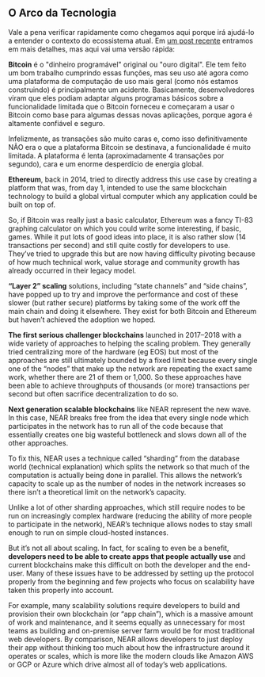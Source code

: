 ## O Arco da Tecnologia

Vale a pena verificar rapidamente como chegamos aqui porque irá ajudá-lo a entender o contexto do ecossistema atual. Em [um post recente](https://near.org/blog/the-evolution-of-the-open-web/) entramos em mais detalhes, mas aqui vai uma versão rápida:

**Bitcoin** é o "dinheiro programável" original ou "ouro digital". Ele tem feito um bom trabalho cumprindo essas funções, mas seu uso até agora como uma plataforma de computação de uso mais geral (como nós estamos construindo) é principalmente um acidente. Basicamente, desenvolvedores viram que eles podiam adaptar alguns programas básicos sobre a funcionalidade limitada que o Bitcoin forneceu e começaram a usar o Bitcoin como base para algumas dessas novas aplicações, porque agora é altamente confiável e seguro.

Infelizmente, as transações são muito caras e, como isso definitivamente NÃO era o que a plataforma Bitcoin se destinava, a funcionalidade é muito limitada. A plataforma é lenta (aproximadamente 4 transações por segundo), cara e um enorme desperdício de energia global.

**Ethereum**, back in 2014, tried to directly address this use case by creating a platform that was, from day 1, intended to use the same blockchain technology to build a global virtual computer which any application could be built on top of.

So, if Bitcoin was really just a basic calculator, Ethereum was a fancy TI-83 graphing calculator on which you could write some interesting, if basic, games. While it put lots of good ideas into place, it is also rather slow (14 transactions per second) and still quite costly for developers to use. They’ve tried to upgrade this but are now having difficulty pivoting because of how much technical work, value storage and community growth has already occurred in their legacy model.

**“Layer 2” scaling** solutions, including “state channels” and “side chains”, have popped up to try and improve the performance and cost of these slower (but rather secure) platforms by taking some of the work off the main chain and doing it elsewhere. They exist for both Bitcoin and Ethereum but haven’t achieved the adoption we hoped.

**The first serious challenger blockchains** launched in 2017–2018 with a wide variety of approaches to helping the scaling problem. They generally tried centralizing more of the hardware (eg EOS) but most of the approaches are still ultimately bounded by a fixed limit because every single one of the “nodes” that make up the network are repeating the exact same work, whether there are 21 of them or 1,000. So these approaches have been able to achieve throughputs of thousands (or more) transactions per second but often sacrifice decentralization to do so.

**Next generation scalable blockchains** like NEAR represent the new wave. In this case, NEAR breaks free from the idea that every single node which participates in the network has to run all of the code because that essentially creates one big wasteful bottleneck and slows down all of the other approaches.

To fix this, NEAR uses a technique called “sharding” from the database world (technical explanation) which splits the network so that much of the computation is actually being done in parallel. This allows the network’s capacity to scale up as the number of nodes in the network increases so there isn’t a theoretical limit on the network’s capacity.

Unlike a lot of other sharding approaches, which still require nodes to be run on increasingly complex hardware (reducing the ability of more people to participate in the network), NEAR’s technique allows nodes to stay small enough to run on simple cloud-hosted instances.

But it’s not all about scaling. In fact, for scaling to even be a benefit, **developers need to be able to create apps that people actually use** and current blockchains make this difficult on both the developer and the end-user. Many of these issues have to be addressed by setting up the protocol properly from the beginning and few projects who focus on scalability have taken this properly into account.

For example, many scalability solutions require developers to build and provision their own blockchain (or “app chain”), which is a massive amount of work and maintenance, and it seems equally as unnecessary for most teams as building and on-premise server farm would be for most traditional web developers. By comparison, NEAR allows developers to just deploy their app without thinking too much about how the infrastructure around it operates or scales, which is more like the modern clouds like Amazon AWS or GCP or Azure which drive almost all of today’s web applications.
